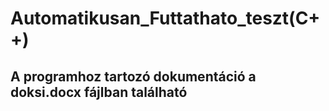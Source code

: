 # Automatikusan_Futtathato_teszt(C++)
## A programhoz tartozó dokumentáció a doksi.docx fájlban található
